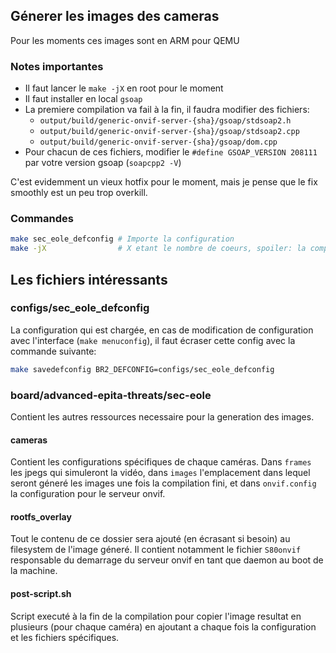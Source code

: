 ## Génerer les images des cameras

Pour les moments ces images sont en ARM pour QEMU

### Notes importantes

* Il faut lancer le `make -jX` en root pour le moment
* Il faut installer en local `gsoap`
* La premiere compilation va fail à la fin, il faudra modifier des fichiers:
  * `output/build/generic-onvif-server-{sha}/gsoap/stdsoap2.h`
  * `output/build/generic-onvif-server-{sha}/gsoap/stdsoap2.cpp`
  * `output/build/generic-onvif-server-{sha}/gsoap/dom.cpp`
* Pour chacun de ces fichiers, modifier le `#define GSOAP_VERSION 208111` par votre
  version gsoap (`soapcpp2 -V`)
  
C'est evidemment un vieux hotfix pour le moment, mais je pense que le fix
smoothly est un peu trop overkill.

### Commandes

``` sh
make sec_eole_defconfig # Importe la configuration
make -jX                # X etant le nombre de coeurs, spoiler: la compilation est longue
```

## Les fichiers intéressants

### configs/sec_eole_defconfig

La configuration qui est chargée, en cas de modification de configuration avec
l'interface (`make menuconfig`), il faut écraser cette config avec la commande
suivante:

``` sh
make savedefconfig BR2_DEFCONFIG=configs/sec_eole_defconfig
```

### board/advanced-epita-threats/sec-eole

Contient les autres ressources necessaire pour la generation des images.

#### cameras

Contient les configurations spécifiques de chaque caméras. Dans `frames` les
jpegs qui simuleront la vidéo, dans `images` l'emplacement dans lequel seront
géneré les images une fois la compilation fini, et dans `onvif.config` la
configuration pour le serveur onvif.

#### rootfs_overlay

Tout le contenu de ce dossier sera ajouté (en écrasant si besoin) au filesystem
de l'image géneré. Il contient notamment le fichier `S80onvif` responsable du
demarrage du serveur onvif en tant que daemon au boot de la machine.

#### post-script.sh

Script executé à la fin de la compilation pour copier l'image resultat en
plusieurs (pour chaque caméra) en ajoutant a chaque fois la configuration et
les fichiers spécifiques.
